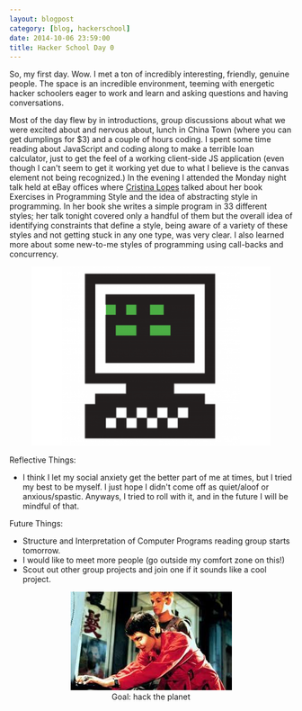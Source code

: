 ```yaml
---
layout: blogpost
category: [blog, hackerschool]
date: 2014-10-06 23:59:00
title: Hacker School Day 0
---
```


So, my first day. Wow. I met a ton of incredibly interesting, friendly, genuine people. The space is an incredible environment, teeming with energetic hacker schoolers eager to work and learn and asking questions and having conversations.

Most of the day flew by in introductions, group discussions about what we were excited about and nervous about, lunch in China Town (where you can get dumplings for $3) and a couple of hours coding. I spent some time reading about JavaScript and coding along to make a terrible loan calculator, just to get the feel of a working client-side JS application (even though I can't seem to get it working yet due to what I believe is the canvas element not being recognized.) In the evening I attended the Monday night talk held at eBay offices where <a href="http://en.wikipedia.org/wiki/Cristina_Lopes">Cristina Lopes</a> talked about her book Exercises in Programming Style and the idea of abstracting style in programming. In her book she writes a simple program in 33 different styles; her talk tonight covered only a handful of them but the overall idea of identifying constraints that define a style, being aware of a variety of these styles and not getting stuck in any one type, was very clear. I also learned more about some new-to-me styles of programming using call-backs and concurrency.

<center>
	<figure>
			<img src='/PostImages/2014-10-07-hacker-school-day-0/hacker-school.png' alt='missing' />
	</figure>
</center>

Reflective Things: 
<ul>
	<li><span>I think I let my social anxiety get the better part of me at times, but I tried my best to be myself. I just hope I didn't come off as quiet/aloof or anxious/spastic. Anyways, I tried to roll with it, and in the future I will be mindful of that.</span></li>
</ul>

Future Things: 
<ul>
	<li><span>Structure and Interpretation of Computer Programs reading group starts tomorrow.</span></li>
		<li><span>I would like to meet more people (go outside my comfort zone on this!)</span></li> 
	<li><span>Scout out other group projects and join one if it sounds like a cool project.</span></li>
</ul>

<center>
	<figure>
			<img src='/PostImages/2014-10-07-hacker-school-day-0/hackers.jpg' alt='missing' />
			<figcaption>Goal: hack the planet</figcaption>
	</figure>
</center>
